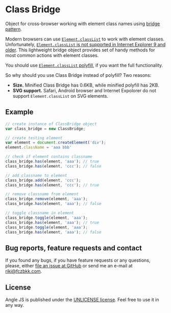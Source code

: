 # Class Bridge

Object for cross-browser working with element class names using [bridge pattern](http://en.wikipedia.org/wiki/Bridge_pattern).

Modern browsers can use [`Element.classList`](http://www.w3.org/TR/dom/#dom-element-classlist) to work with element classes. Unfortunately, [`Element.classList` is not supported in Internet Explorer 9 and older](http://caniuse.com/#search=classlist). This lightweight bridge object provides set of handy methods for most common actions with element classes.

You should use [`Element.classList` polyfill](https://cdn.polyfill.io/v1/polyfill.js?features=Element.prototype.classList|always), if you want the full functionality.

So why should you use Class Bridge instead of polyfill? Two reasons:

- **Size.** Minified Class Bridge has 0.6KB, while minified polyfill has 2KB.
- **SVG support.** Safari, Android browser and Internet Expolorer do not support `Element.classList` on SVG elements.

## Example

```javascript
// create instance of ClassBridge object
var class_bridge = new ClassBridge;

// create testing element
var element = document.createElement('div');
element.className = 'aaa bbb'

// check if element contains classname
class_bridge.has(element, 'aaa'); // true
class_bridge.has(element, 'ccc'); // false

// add classname to element
class_bridge.add(element, 'ccc');
class_bridge.has(element, 'ccc'); // true

// remove classname from element
class_bridge.remove(element, 'aaa');
class_bridge.has(element, 'aaa'); // false

// toggle classname in element
class_bridge.toggle(element, 'aaa');
class_bridge.has(element, 'aaa'); // true
class_bridge.toggle(element, 'aaa');
class_bridge.has(element, 'aaa'); // false

```

## Bug reports, feature requests and contact

If you found any bugs, if you have feature requests or any questions, please, either [file an issue at GitHub](https://github.com/fczbkk/class-bridge/issues) or send me an e-mail at [riki@fczbkk.com](mailto:riki@fczbkk.com).

## License

Angle JS is published under the [UNLICENSE license](https://github.com/fczbkk/class-bridge/blob/master/UNLICENSE). Feel free to use it in any way.
